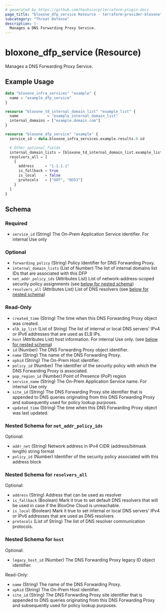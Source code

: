 ```yaml
---
# generated by https://github.com/hashicorp/terraform-plugin-docs
page_title: "bloxone_dfp_service Resource - terraform-provider-bloxone"
subcategory: "Threat Defense"
description: |-
  Manages a DNS Forwarding Proxy Service.
---
```


# bloxone_dfp_service (Resource)

Manages a DNS Forwarding Proxy Service.

## Example Usage

```terraform
data "bloxone_infra_services" "example" {
  name = "example_dfp_service"
}

resource "bloxone_td_internal_domain_list" "example_list" {
  name             = "example_internal_domain_list"
  internal_domains = ["example.domain.com"]
}

resource "bloxone_dfp_service" "example" {
  service_id = data.bloxone_infra_services.example.results.0.id

  # Other optional fields
  internal_domain_lists = [bloxone_td_internal_domain_list.example_list.id]
  resolvers_all = [
    {
      address     = "1.1.1.1"
      is_fallback = true
      is_local    = false
      protocols   = ["DOT", "DO53"]
    }
  ]
}
```

<!-- schema generated by tfplugindocs -->
## Schema

### Required

- `service_id` (String) The On-Prem Application Service identifier. For internal Use only

### Optional

- `forwarding_policy` (String) Policy Identifier for DNS Forwarding Proxy.
- `internal_domain_lists` (List of Number) The list of internal domains list IDs that are associated with this DFP
- `net_addr_policy_ids` (Attributes List) List of network-address-scoped security policy assignments (see [below for nested schema](#nestedatt--net_addr_policy_ids))
- `resolvers_all` (Attributes List) List of DNS resolvers (see [below for nested schema](#nestedatt--resolvers_all))

### Read-Only

- `created_time` (String) The time when this DNS Forwarding Proxy object was created.
- `elb_ip_list` (List of String) The list of internal or local DNS servers' IPv4 or IPv6 addresses that are used as ELB IPs.
- `host` (Attributes List) host information. For internal Use only. (see [below for nested schema](#nestedatt--host))
- `id` (Number) The DNS Forwarding Proxy object identifier.
- `name` (String) The name of the DNS Forwarding Proxy.
- `ophid` (String) The On-Prem Host identifier.
- `policy_id` (Number) The identifier of the security policy with which the DNS Forwarding Proxy is associated.
- `pop_region_id` (Number) Point of Presence (PoP) region
- `service_name` (String) The On-Prem Application Service name. For internal Use only
- `site_id` (String) The DNS Forwarding Proxy site identifier that is appended to DNS queries originating from this DNS Forwarding Proxy and subsequently used for policy lookup purposes.
- `updated_time` (String) The time when this DNS Forwarding Proxy object was last updated.

<a id="nestedatt--net_addr_policy_ids"></a>
### Nested Schema for `net_addr_policy_ids`

Optional:

- `addr_net` (String) Network address in IPv4 CIDR (address/bitmask length) string format
- `policy_id` (Number) Identifier of the security policy associated with this address block


<a id="nestedatt--resolvers_all"></a>
### Nested Schema for `resolvers_all`

Optional:

- `address` (String) Address that can be used as resolver
- `is_fallback` (Boolean) Mark it true to set default DNS resolvers that will be used in case if the BloxOne Cloud is unreachable.
- `is_local` (Boolean) Mark it true to set internal or local DNS servers' IPv4 or IPv6 addresses that are used as DNS resolvers
- `protocols` (List of String) The list of DNS resolver communication protocols.


<a id="nestedatt--host"></a>
### Nested Schema for `host`

Optional:

- `legacy_host_id` (Number) The DNS Forwarding Proxy legacy ID object identifier.

Read-Only:

- `name` (String) The name of the DNS Forwarding Proxy.
- `ophid` (String) The On-Prem Host identifier.
- `site_id` (String) The DNS Forwarding Proxy site identifier that is appended to DNS queries originating from this DNS Forwarding Proxy and subsequently used for policy lookup purposes.
